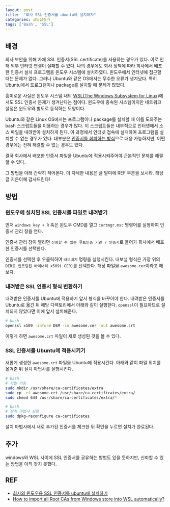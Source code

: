 ```yaml
---
layout: post
title:  "회사 SSL 인증서를 ubuntu에 설치하자"
categories: 코딩삽질기
tags: ['Bash', 'SSL']
---
```


## 배경

회사 보안을 위해 자체 SSL 인증서(SSL certificate)를 사용하는 경우가 있다. 이로 인해 외부 인터넷 연결이 실패할 수 있다. 나의 경우에도 회사 정책에 따라 회사에서 배포한 인증서 설치 프로그램을 윈도우 시스템에 설치하였다. 윈도우에서 인터넷에 접근할 때는 문제가 없다. 그러나 Ubuntu와 같은 OS에서는 무수한 오류가 생겨났다. 특히 Ubuntu에서 프로그램이나 package를 설치할 때 문제가 많았다.

흥미로운 사실은 윈도우 시스템 내의 [WSL(The Windows Subsystem for Linux)](https://learn.microsoft.com/en-us/windows/wsl/install)에서도 SSL 인증서 문제가 생겨난다는 점이다. 윈도우에 종속된 시스템이지만 네트워크 설정은 윈도우와 별도로 동작하는 모양이다.

Ubuntu와 같은 Linux OS에서는 프로그램이나 package를 설치할 때 이를 도와주는 bash 스크립트들을 이용하는 경우가 많다. 이 스크립트들은 내부적으로 인터넷에서 소스 파일을 내려받아 설치하게 된다. 이 과정에서 인터넷 접속에 실패하여 프로그램을 설치할 수 없는 경우가 있다. 대부분은 [인증서를 회피하는 방식](http://pinedance.github.io/blog/2017/11/02/how-to-bypass-SSL)으로 대응 가능하지만, 어떤 경우에는 전혀 해결할 수 없는 경우도 있다.

결국 회사에서 배포한 인증서 파일을 Ubuntu에 적용시켜주어야 근본적인 문제를 해결할 수 있다.  

그 방법을 아래 간략히 적어본다. 더 자세한 내용은 글 말미에 REF 부분을 보시라. 해당 글 지은이께 감사드린다!

## 방법

### 윈도우에 설치된 SSL 인증서를 파일로 내려받기

먼저 `windows key + R` 혹은 윈도우 CMD를 열고 `certmgr.msc` 명령어를 실행하여 인증서 관리 창을 연다.

인증서 관리 창이 열리면 `신뢰할 수 있는 루트인증 기관 / 인증서`로 들어가 회사에서 배포한 인증서를 선택한다.

인증서를 선택한 후 우클릭하여 `내보내기` 명령을 실행시킨다. 내보낼 형식은 가장 위의 `DER로 인코딩된 바이너리 x509(.CER)`를 선택한다. 해당 파일을 `awesome.cer`이라고 해보자.

### 내려받은 SSL 인증서 형식 변환하기

내려받은 인증서를 Ubuntu에 적용하기 앞서 형식을 바꾸어야 한다. 내려받은 인증서를 Ubuntu로 옮긴 뒤 해당 디렉토리에서 아래와 같이 실행한다. `openssl`이 필요하므로 설치되지 않았다면 이에 앞서 설치해준다.

```bash
# bash
openssl x509 -inform DEM -in awesome.cer -out awesome.crt
```

이렇게 하면 `awesome.crt` 파일이 새로 생성된 것을 볼 수 있다.

### SSL 인증서를 Ubuntu에 적용시키기

새롭게 생성한 `awesome.crt` 파일을 Ubuntu에 적용시킨다. 아래와 같이 파일 위치를 옮겨준 뒤 설치 마법사를 실행시킨다.

```bash
# bash
# 파일 이동
sudo mkdir /usr/share/ca-certificates/extra
sudo cp -rf awesome.crt /usr/share/ca-certificates/extra/
sudo chmod 644 /usr/share/ca-certificates/extra/*
```

```bash
# bash
# 설치 마법사 실행
sudo dpkg-reconfigure ca-certificates
```

설치 마법사에서 새로 추가된 인증서를 체크한 뒤 확인을 누르면 설치가 완료된다.

## 추가

windows와 WSL 사이에 SSL 인증서를 공유하는 방법도 있을 듯하지만, 신뢰할 수 있는 방법을 아직 찾지 못했다.

## REF

* [회사의 윈도우용 SSL 인증서를 ubuntu에 설치하기](https://nameng.tistory.com/139)
* [How to import all Root CAs from Windows store into WSL automatically?](https://github.com/microsoft/WSL/issues/3161#issuecomment-945384911)
